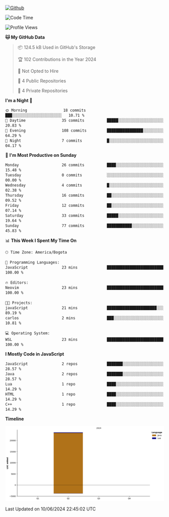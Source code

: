 <!---- 👋 Hi, I’m @AppBlitz
- 👀 I’m interested in ...
- 🌱 I’m currently learning ...
- 💞️ I’m looking to collaborate on ...
- 📫 How to reach me ...
- 😄 Pronouns: ...
- ⚡ Fun fact: ...
---->
 [![Github](https://img.shields.io/badge/-Github-000?style=flat&logo=Github&logoColor=white)](https://github.com/AppBlitz)
<!---
AppBlitz/AppBlitz is a ✨ special ✨ repository because its `README.md` (this file) appears on your GitHub profile.
You can click the Preview link to take a look at your changes.
--->
<!--![C++](https://img.shields.io/badge/c++-%2300599C.svg?style=for-the-badge&logo=c%2B%2B&logoColor=white)
![TypeScript](https://img.shields.io/badge/typescript-%23007ACC.svg?style=for-the-badge&logo=typescript&logoColor=white)
![Lua](https://img.shields.io/badge/lua-%232C2D72.svg?style=for-the-badge&logo=lua&logoColor=white)--->


<!--START_SECTION:waka-->
![Code Time](http://img.shields.io/badge/Code%20Time-2%20hrs%2038%20mins-blue)

![Profile Views](http://img.shields.io/badge/Profile%20Views-958-blue)

**🐱 My GitHub Data** 

> 📦 124.5 kB Used in GitHub's Storage 
 > 
> 🏆 102 Contributions in the Year 2024
 > 
> 🚫 Not Opted to Hire
 > 
> 📜 4 Public Repositories 
 > 
> 🔑 4 Private Repositories 
 > 
**I'm a Night 🦉** 

```text
🌞 Morning                18 commits          ███░░░░░░░░░░░░░░░░░░░░░░   10.71 % 
🌆 Daytime                35 commits          █████░░░░░░░░░░░░░░░░░░░░   20.83 % 
🌃 Evening                108 commits         ████████████████░░░░░░░░░   64.29 % 
🌙 Night                  7 commits           █░░░░░░░░░░░░░░░░░░░░░░░░   04.17 % 
```
📅 **I'm Most Productive on Sunday** 

```text
Monday                   26 commits          ████░░░░░░░░░░░░░░░░░░░░░   15.48 % 
Tuesday                  0 commits           ░░░░░░░░░░░░░░░░░░░░░░░░░   00.00 % 
Wednesday                4 commits           █░░░░░░░░░░░░░░░░░░░░░░░░   02.38 % 
Thursday                 16 commits          ██░░░░░░░░░░░░░░░░░░░░░░░   09.52 % 
Friday                   12 commits          ██░░░░░░░░░░░░░░░░░░░░░░░   07.14 % 
Saturday                 33 commits          █████░░░░░░░░░░░░░░░░░░░░   19.64 % 
Sunday                   77 commits          ███████████░░░░░░░░░░░░░░   45.83 % 
```


📊 **This Week I Spent My Time On** 

```text
🕑︎ Time Zone: America/Bogota

💬 Programming Languages: 
JavaScript               23 mins             █████████████████████████   100.00 % 

🔥 Editors: 
Neovim                   23 mins             █████████████████████████   100.00 % 

🐱‍💻 Projects: 
javaScript               21 mins             ██████████████████████░░░   89.19 % 
carlos                   2 mins              ███░░░░░░░░░░░░░░░░░░░░░░   10.81 % 

💻 Operating System: 
WSL                      23 mins             █████████████████████████   100.00 % 
```

**I Mostly Code in JavaScript** 

```text
JavaScript               2 repos             ███████░░░░░░░░░░░░░░░░░░   28.57 % 
Java                     2 repos             ███████░░░░░░░░░░░░░░░░░░   28.57 % 
Lua                      1 repo              ████░░░░░░░░░░░░░░░░░░░░░   14.29 % 
HTML                     1 repo              ████░░░░░░░░░░░░░░░░░░░░░   14.29 % 
C++                      1 repo              ████░░░░░░░░░░░░░░░░░░░░░   14.29 % 
```



**Timeline**

![Lines of Code chart](https://raw.githubusercontent.com/AppBlitz/AppBlitz/main/assets/bar_graph.png)


 Last Updated on 10/06/2024 22:45:02 UTC
<!--END_SECTION:waka-->
